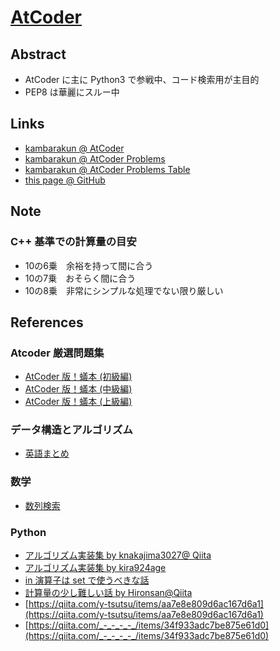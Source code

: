 # [AtCoder](https://atcoder.jp/)

## Abstract

* AtCoder に主に Python3 で参戦中、コード検索用が主目的
* PEP8 は華麗にスルー中

## Links

* [kambarakun @ AtCoder](https://atcoder.jp/users/kambarakun)
* [kambarakun @ AtCoder Problems](https://kenkoooo.com/atcoder/?user=kambarakun#/user/kambarakun)
* [kambarakun @ AtCoder Problems Table](https://kenkoooo.com/atcoder/#/table/kambarakun)
* [this page @ GitHub](https://github.com/kambarakun/competitive_programming/tree/master/atcoder)

## Note

### C++ 基準での計算量の目安

* 10の6乗　余裕を持って間に合う
* 10の7乗　おそらく間に合う
* 10の8乗　非常にシンプルな処理でない限り厳しい

## References

### Atcoder 厳選問題集

* [AtCoder 版！蟻本 (初級編)](https://qiita.com/drken/items/e77685614f3c6bf86f44)
* [AtCoder 版！蟻本 (中級編)](https://qiita.com/drken/items/2f56925972c1d34e05d8)
* [AtCoder 版！蟻本 (上級編)](https://qiita.com/drken/items/9b311d553aa434bb26e4)

### データ構造とアルゴリズム

* [英語まとめ](https://www.bigocheatsheet.com/)

### 数学

* [数列検索](http://oeis.org/)

### Python

* [アルゴリズム実装集 by knakajima3027@ Qiita](https://qiita.com/knakajima3027/items/b871631b8997a6d67223)
* [アルゴリズム実装集 by kira924age](https://kira924age.github.io/Algorithm/index.html)
* [in 演算子は set で使うべきな話](https://www.haya-programming.com/entry/2018/04/04/121458)
* [計算量の少し難しい話 by Hironsan@Qiita](https://qiita.com/Hironsan/items/68161ee16b1c9d7b25fb)
* [https://qiita.com/y-tsutsu/items/aa7e8e809d6ac167d6a1](https://qiita.com/y-tsutsu/items/aa7e8e809d6ac167d6a1)
* [https://qiita.com/_-_-_-_-_/items/34f933adc7be875e61d0](https://qiita.com/_-_-_-_-_/items/34f933adc7be875e61d0)

